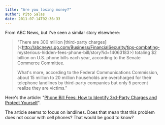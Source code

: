 ```yaml
---
title: "Are you losing money?"
author: Pito Salas
date: 2011-07-14T02:36:33
---
```




From ABC News, but I've seen a similar story elsewhere:

> "There are 300 million [third-party
> charges](<http://abcnews.go.com/Business/FinancialSecurity/tips-combating-
> mysterious-hidden-fees-phone-bill/story?id=14063183>) totaling $2 billion on
> U.S. phone bills each year, according to the Senate Commerce Committee.
>
> What's more, according to the Federal Communications Commission, about 15
> million to 20 million households are overcharged for their telephone
> landlines by third-party companies but only 5 percent realize they are
> victims."

Here's the article: "[Phone Bill Fees: How to Identify 3rd-Party Charges and
Protect Yourself](<http://abcnews.go.com/m/story?id=14065780&sid=74>)".

The article seems to focus on landlines. Does that mean that this problem does
not occur with cell phones? That would be good to know?



